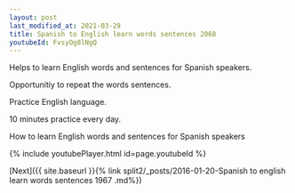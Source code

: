 ```yaml
---
layout: post
last_modified_at: 2021-03-29
title: Spanish to English learn words sentences 2068 
youtubeId: FvsyOg8lNgQ
---
```

 
 
Helps to learn English words and sentences for Spanish speakers.

Opportunitiy to repeat the words sentences. 

Practice English language. 
 
10 minutes practice every day. 
 
How to learn English words and sentences for Spanish speakers 
 
{% include youtubePlayer.html id=page.youtubeId %}
 
 
[Next]({{ site.baseurl }}{% link  split2/_posts/2016-01-20-Spanish to english learn words sentences 1967 .md%})
 
